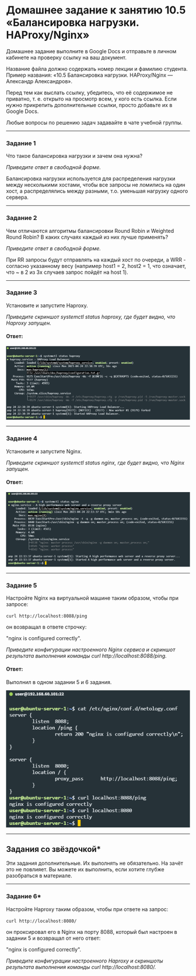# Домашнее задание к занятию 10.5 «Балансировка нагрузки. HAProxy/Nginx»

Домашнее задание выполните в Google Docs и отправьте в личном кабинете на проверку ссылку на ваш документ.

Название файла должно содержать номер лекции и фамилию студента. Пример названия: «10.5 Балансировка нагрузки. HAProxy/Nginx — Александр Александров».

Перед тем как выслать ссылку, убедитесь, что её содержимое не приватно, т. е.  открыто на просмотр всем, у кого есть ссылка. Если нужно прикрепить дополнительные ссылки, просто добавьте их в Google Docs.

Любые вопросы по решению задач задавайте в чате учебной группы.

---

### Задание 1

Что такое балансировка нагрузки и зачем она нужна? 

*Приведите ответ в свободной форме.*

Балансировка нагрузки используется для распределения нагрузки между несколькими хостами, чтобы все запросы не ломились на один хост, а распределялись между разными, т.о. уменьшая нагрузку одного сервера.

---

### Задание 2

Чем отличаются алгоритмы балансировки Round Robin и Weighted Round Robin? В каких случаях каждый из них лучше применять? 

*Приведите ответ в свободной форме.*

При RR запросы будут отправлять на каждый хост по очереди, а WRR - согласно указанному весу (например host1 = 2, host2 = 1, что означает, что ~ в 2 из 3х случаев запрос пойдёт на host 1).

---

### Задание 3

Установите и запустите Haproxy.

*Приведите скриншот systemctl status haproxy, где будет видно, что Haproxy запущен.*

#### Ответ:

![](src/resources/10.05/02.png)

---

### Задание 4

Установите и запустите Nginx.

*Приведите скриншот systemctl status nginx, где будет видно, что Nginx запущен.*

#### Ответ:

![](src/resources/10.05/01.png)

---

### Задание 5

Настройте Nginx на виртуальной машине таким образом, чтобы при запросе:

`curl http://localhost:8088/ping`

он возвращал в ответе строчку: 

"nginx is configured correctly".

*Приведите конфигурации настроенного Nginx сервиса и скриншот результата выполнения команды curl http://localhost:8088/ping.*

#### Ответ:

Выполнил в одном задании 5 и 6 задания.

![](src/resources/10.05/03.png)

---

## Задания со звёздочкой*

Эти задания дополнительные. Их выполнять не обязательно. На зачёт это не повлияет. Вы можете их выполнить, если хотите глубже разобраться в материале.

---

### Задание 6*

Настройте Haproxy таким образом, чтобы при ответе на запрос:

`curl http://localhost:8080/`

он проксировал его в Nginx на порту 8088, который был настроен в задании 5 и возвращал от него ответ: 

"nginx is configured correctly". 

*Приведите конфигурации настроенного Haproxy и скриншоты результата выполнения команды curl http://localhost:8080/.*



